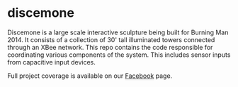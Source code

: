 discemone
=========

Discemone is a large scale interactive sculpture being built for Burning Man 2014.  It consists of a collection of 30' tall illuminated towers connected through an XBee network.  This repo contains the code responsible for coordinating various components of the system.  This includes sensor inputs from capacitive input devices.

Full project coverage is available on our [Facebook](https://www.facebook.com/seagrassProject/ "Facebook seaGrass Page") page.
